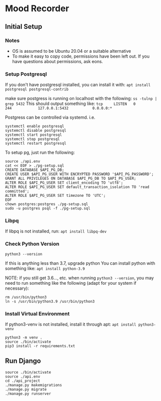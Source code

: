 # Mood Recorder

## Initial Setup

### Notes

* OS is assumed to be Ubuntu 20.04 or a suitable alternative
* To make it easy to copy code, permissions have been left out. If you have questions about permissions, ask eons.

### Setup Postgresql

If you don't have postgresql installed, you can install it with:
`apt install postgresql postgresql-contrib`

make sure postgress is running on localhost with the following:
`ss -tulnp | grep 5432`
This should output something like:
`tcp     LISTEN   0        244            127.0.0.1:5432           0.0.0.0:* `

Postgress can be controlled via systemd. i.e.
```
systemctl enable postgresql
systemctl disable postgresql
systemctl start postgresql
systemctl stop postgresql
systemctl restart postgresql
```

To setup pg, just run the following:
```
source ./api.env
cat << EOF > ./pg-setup.sql
CREATE DATABASE $API_PG_DB;
CREATE USER $API_PG_USER WITH ENCRYPTED PASSWORD '$API_PG_PASSWORD';
GRANT ALL PRIVILEGES ON DATABASE $API_PG_DB TO $API_PG_USER;
ALTER ROLE $API_PG_USER SET client_encoding TO 'utf8';
ALTER ROLE $API_PG_USER SET default_transaction_isolation TO 'read committed';
ALTER ROLE $API_PG_USER SET timezone TO 'UTC';
EOF
chown postgres:postgres ./pg-setup.sql
sudo -u postgres psql -f ./pg-setup.sql
```

### Libpq

If libpq is not installed, run:
`apt install libpq-dev`

### Check Python Version

`python3 --version`

If this is anything less than 3.7, upgrade python
You can install python with something like:
`apt install python-3.9`

NOTE: if you still get 3.6..., etc. when running `python3 --version`, you may need to run something like the following (adapt for your system if necessary):
```
rm /usr/bin/python3
ln -s /usr/bin/python3.9 /usr/bin/python3
```

### Install Virtual Environment

If python3-venv is not installed, install it through apt:
`apt install python3-venv`

```
python3 -m venv .
source ./bin/activate
pip3 install -r requirements.txt
```

## Run Django

```
source ./bin/activate
source ./api.env
cd ./api_project
./manage.py makemigrations
./manage.py migrate
./manage.py runserver
```

